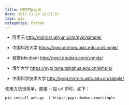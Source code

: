 ```yaml
---
title: 国内的pip源
date: 2017-11-24 12:31:57
tags: pip
categories: Python 
---
```


- 阿里云 <http://mirrors.aliyun.com/pypi/simple/>
- 中国科技大学 [https://pypi.mirrors.ustc.edu.cn/simple/ ](https://pypi.mirrors.ustc.edu.cn/simple/%20)

- 豆瓣(douban) <http://pypi.douban.com/simple/> 

- 清华大学 <https://pypi.tuna.tsinghua.edu.cn/simple/>

- 中国科学技术大学 <http://pypi.mirrors.ustc.edu.cn/simple/>

使用方法很简单，直接 -i 加 url 即可，如下：

```python
pip install web.py -i http://pypi.douban.com/simple
```

